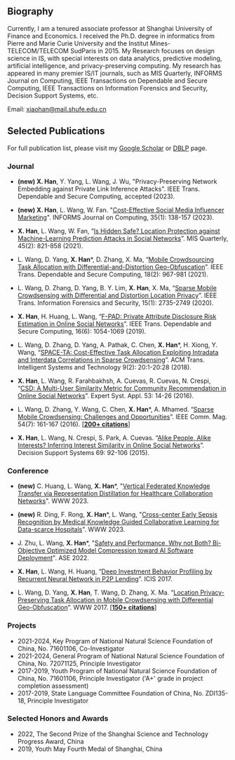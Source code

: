 ## Biography

Currently, I am a tenured associate professor at Shanghai University of Finance and Economics. I received the Ph.D. degree in informatics from Pierre and Marie Curie University and the Institut Mines-TELECOM/TELECOM SudParis in 2015. My Research focuses on design science in IS, with special interests on data analytics, predictive modeling, artificial intelligence, and privacy-preserving computing. My research has appeared in many premier IS/IT journals, such as MIS Quarterly, INFORMS Journal on Computing, IEEE Transactions on Dependable and Secure Computing, IEEE Transactions on Information Forensics and Security, Decision Support Systems, etc.

Email: xiaohan@mail.shufe.edu.cn

## Selected Publications

For full publication list, please visit my [Google Scholar](https://scholar.google.com/citations?user=SaqJJaMAAAAJ&hl=en) or [DBLP](https://dblp.org/pid/01/2095-1.html) page.

### Journal

- **(new) X. Han**, Y. Yang, L. Wang, J. Wu, "Privacy-Preserving Network Embedding against Private Link Inference Attacks". IEEE Trans. Dependable and Secure Computing, accepted (2023).

- **(new) X. Han**, L. Wang, W. Fan. "[Cost-Effective Social Media Influencer Marketing](https://pubsonline.informs.org/doi/abs/10.1287/ijoc.2022.1246)". INFORMS Journal on Computing, 35(1): 138-157 (2023).

- **X. Han**, L. Wang, W. Fan, “[Is Hidden Safe? Location Protection against Machine-Learning Prediction Attacks in Social Networks](https://misq.umn.edu/is-hidden-safe-location-protection-against-machine-learning-prediction-attacks-in-social-networks)”. MIS Quarterly, 45(2): 821-858 (2021).

- L. Wang, D. Yang, **X. Han***, D. Zhang, X. Ma, “[Mobile Crowdsourcing Task Allocation with Differential-and-Distortion Geo-Obfuscation](https://ieeexplore.ieee.org/document/8695792)”. IEEE Trans. Dependable and Secure Computing, 18(2): 967-981 (2021).

- L. Wang, D. Zhang, D. Yang, B. Y. Lim, **X. Han**, X. Ma, “[Sparse Mobile Crowdsensing with Differential and Distortion Location Privacy](https://ieeexplore.ieee.org/document/9007517)”. IEEE Trans. Information Forensics and Security, 15(1): 2735-2749 (2020).

- **X. Han**, H. Huang, L. Wang, “[F-PAD: Private Attribute Disclosure Risk Estimation in Online Social Networks](https://ieeexplore.ieee.org/document/8895669)”. IEEE Trans. Dependable and Secure Computing, 16(6): 1054-1069 (2019).

- L. Wang, D. Zhang, D. Yang, A. Pathak, C. Chen, **X. Han***, H. Xiong, Y. Wang, “[SPACE-TA: Cost-Effective Task Allocation Exploiting Intradata and Interdata Correlations in Sparse Crowdsensing](https://dl.acm.org/doi/10.1145/3131671)”. ACM Trans. Intelligent Systems and Technology 9(2): 20:1-20:28 (2018).

- **X. Han**, L. Wang, R. Farahbakhsh, A. Cuevas, R. Cuevas, N. Crespi, “[CSD: A Multi-User Similarity Metric for Community Recommendation in Online Social Networks](https://www.sciencedirect.com/science/article/pii/S0957417416000051)”. Expert Syst. Appl. 53: 14-26 (2016).

- L. Wang, D. Zhang, Y. Wang, C. Chen, **X. Han***, A. Mhamed. “[Sparse Mobile Crowdsensing: Challenges and Opportunities](https://ieeexplore.ieee.org/document/7509395)”. IEEE Comm. Mag. 54(7): 161-167 (2016). [[**200+ citations**](https://scholar.google.com/citations?view_op=view_citation&hl=en&citation_for_view=o2I4sL8AAAAJ:UxriW0iASnsC)]

- **X. Han**, L. Wang, N. Crespi, S. Park, A. Cuevas. “[Alike People, Alike Interests? Inferring Interest Similarity in Online Social Networks](https://www.sciencedirect.com/science/article/pii/S0167923614002759)”. Decision Support Systems 69: 92-106 (2015).

### Conference

- **(new)** C. Huang, L. Wang, **X. Han***, "[Vertical Federated Knowledge Transfer via Representation Distillation for Healthcare Collaboration Networks](https://arxiv.org/abs/2302.05675)". WWW 2023.

- **(new)** R. Ding, F. Rong, **X. Han***, L. Wang, "[Cross-center Early Sepsis Recognition by Medical Knowledge Guided Collaborative Learning for Data-scarce Hospitals](https://arxiv.org/abs/2302.05702)". WWW 2023.

- J. Zhu, L. Wang, **X. Han***, "[Safety and Performance, Why not Both? Bi-Objective Optimized Model Compression toward AI Software Deployment](https://dl.acm.org/doi/10.1145/3551349.3556906)". ASE 2022.

- **X. Han**, L. Wang, H. Huang, “[Deep Investment Behavior Profiling by Recurrent Neural Network in P2P Lending](https://aisel.aisnet.org/icis2017/Peer-to-Peer/Presentations/11/)”. ICIS 2017.

- L. Wang, D. Yang, **X. Han**, T. Wang, D. Zhang, X. Ma. “[Location Privacy-Preserving Task Allocation in Mobile Crowdsensing with Differential Geo-Obfuscation](https://dl.acm.org/doi/abs/10.1145/3038912.3052696)”. WWW 2017. [[**150+ citations**](https://scholar.google.com/citations?view_op=view_citation&hl=en&citation_for_view=o2I4sL8AAAAJ:bnK-pcrLprsC)]

### Projects

- 2021-2024, Key Program of National Natural Science Foundation of China, No. 71601106, Co-Investigator
- 2021-2024, General Program of National Natural Science Foundation of China, No. 72071125, Principle Investigator
- 2017-2019, Youth Program of National Natural Science Foundation of China, No. 71601106, Principle Investigator ('A+' grade in project completion assessment)
- 2017-2019, State Language Committee Foundation of China, No. ZDI135-18, Principle Investigator

### Selected Honors and Awards

- 2022, The Second Prize of the Shanghai Science and Technology Progress Award, China
- 2019, Youth May Fourth Medal of Shanghai, China

